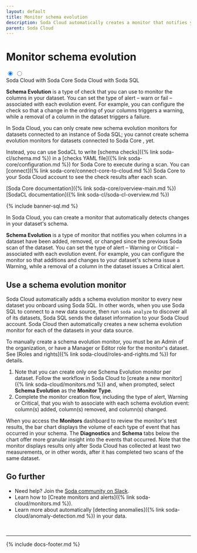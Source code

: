 ```yaml
---
layout: default
title: Monitor schema evolution
description: Soda Cloud automatically creates a monitor that notifies you when columns in a dataset have been added, removed, or changed over time.
parent: Soda Cloud 
---
```


# Monitor schema evolution

<div class="warpper">
  <input class="radio" id="one" name="group" type="radio" checked>
  <input class="radio" id="two" name="group" type="radio">
  <div class="tabs">
  <label class="tab" id="one-tab" for="one">Soda Cloud with Soda Core </label>
  <label class="tab" id="two-tab" for="two">Soda Cloud with Soda SQL</label>
    </div>
  <div class="panels">
  <div class="panel" id="one-panel" markdown="1">

**Schema Evolution** is a type of check that you can use to monitor the columns in your dataset. You can set the type of alert – warn or fail – associated with each evolution event. For example, you can configure the check so that a change in the ordring of your columns triggers a warning, while a removal of a column in the dataset triggers a failure.  

In Soda Cloud, you can only create new schema evolution monitors for datasets connected to an instance of Soda SQL; you cannot create schema evolution monitors for datasets connected to Soda Core , yet. 

Instead, you can use SodaCL  to write [schema checks]({% link soda-cl/schema.md %}) in a [checks YAML file]({% link soda-core/configuration.md %}) for Soda Core to execute during a scan. You can [connect]({% link soda-core/connect-core-to-cloud.md %}) Soda Core to your Soda Cloud account to see the check results after each scan. 

[Soda Core documentation]({% link soda-core/overview-main.md %})<br />
[SodaCL documentation]({% link soda-cl/soda-cl-overview.md %})

  </div>
  <div class="panel" id="two-panel" markdown="1">

{% include banner-sql.md %}

In Soda Cloud, you can create a monitor that automatically detects changes in your dataset's schema. 

**Schema Evolution** is a type of monitor that notifies you when columns in a dataset have been added, removed, or changed since the previous Soda scan of the dataset. You can set the type of alert – Warning or Critical – associated with each evolution event. For example, you can configure the monitor so that additions and changes to your dataset's schema issue a Warning, while a removal of a column in the dataset issues a Critical alert.  


## Use a schema evolution monitor

Soda Cloud automatically adds a schema evolution monitor to every new dataset you onboard using Soda SQL. In other words, when you use Soda SQL to connect to a new data source, then run `soda analyze` to discover all of its datasets, Soda SQL sends the dataset information to your Soda Cloud account. Soda Cloud then automatically creates a new schema evolution monitor for each of the datasets in your data source.

To manually create a schema evolution monitor, you must be an Admin of the organization, or have a Manager or Editor role for the monitor's dataset. See [Roles and rights]({% link soda-cloud/roles-and-rights.md %}) for details. 

1. Note that you can create only one Schema Evolution monitor per dataset. Follow the workflow in Soda Cloud to [create a new monitor]({% link soda-cloud/monitors.md %}) and, when prompted, select **Schema Evolution** as the **Monitor Type**. 
2. Complete the monitor creation flow, including the type of alert, Warning or Critical, that you wish to associate with each schema evolution event: column(s) added, column(s) removed, and column(s) changed.

When you access the **Monitors** dashboard to review the monitor's test results, the bar chart displays the volume of each type of event that has occurred in your schema. The **Diagnostics** and **Schema** tabs below the chart offer more granular insight into the events that occurred. Note that the monitor displays results only after Soda Cloud has collected at least two measurements, or in other words, after it has completed two scans of the same dataset.

  </div>
  </div>
</div>


## Go further

* Need help? Join the <a href="http://community.soda.io/slack" target="_blank"> Soda community on Slack</a>.
* Learn how to [Create monitors and alerts]({% link soda-cloud/monitors.md %}).
* Learn more about automatically [detecting anomalies]({% link soda-cloud/anomaly-detection.md %}) in your data. 
<br />

---
{% include docs-footer.md %}